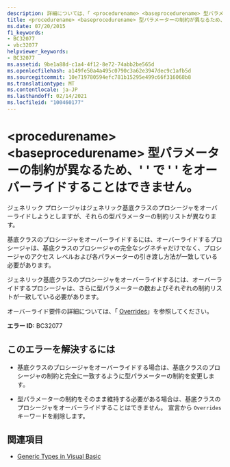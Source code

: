 ```yaml
---
description: 詳細については、「 <procedurename> <baseprocedurename> 型パラメーターの制約が異なるため、' ' で ' ' をオーバーライドすることはできません。
title: <procedurename> <baseprocedurename> 型パラメーターの制約が異なるため、' ' で ' ' をオーバーライドすることはできません。
ms.date: 07/20/2015
f1_keywords:
- BC32077
- vbc32077
helpviewer_keywords:
- BC32077
ms.assetid: 9be1a88d-c1a4-4f12-8e72-74abb2be565d
ms.openlocfilehash: a149fe50a4a495c0790c3a62e3947dec9c1afb5d
ms.sourcegitcommit: 10e719780594efc781b15295e499c66f316068b8
ms.translationtype: MT
ms.contentlocale: ja-JP
ms.lasthandoff: 02/14/2021
ms.locfileid: "100460177"
---
```

# <a name="procedurename-cannot-override-baseprocedurename-because-they-differ-by-type-parameter-constraints"></a>\<procedurename> \<baseprocedurename> 型パラメーターの制約が異なるため、' ' で ' ' をオーバーライドすることはできません。

ジェネリック プロシージャはジェネリック基底クラスのプロシージャをオーバーライドしようとしますが、それらの型パラメーターの制約リストが異なります。  
  
 基底クラスのプロシージャをオーバーライドするには、オーバーライドするプロシージャは、基底クラスのプロシージャの完全なシグネチャだけでなく、プロシージャのアクセス レベルおよび各パラメーターの引き渡し方法が一致している必要があります。  
  
 ジェネリック基底クラスのプロシージャをオーバーライドするには、オーバーライドするプロシージャは、さらに型パラメーターの数およびそれぞれの制約リストが一致している必要があります。  
  
 オーバーライド要件の詳細については、「 [Overrides](../language-reference/modifiers/overrides.md)」を参照してください。  
  
 **エラー ID:** BC32077  
  
## <a name="to-correct-this-error"></a>このエラーを解決するには  
  
- 基底クラスのプロシージャをオーバーライドする場合は、基底クラスのプロシージャの制約と完全に一致するように型パラメーターの制約を変更します。  
  
- 型パラメーターの制約をそのまま維持する必要がある場合は、基底クラスのプロシージャをオーバーライドすることはできません。 宣言から `Overrides` キーワードを削除します。  
  
## <a name="see-also"></a>関連項目

- [Generic Types in Visual Basic](../programming-guide/language-features/data-types/generic-types.md)
